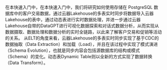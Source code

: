 在本快速入门中，在本快速入门中，我们将研究如何使用存储在 PostgreSQL 数据库中的客户交易数据，通过云器Lakehouse的多表实时同步将数据导入云器Lakehouse的表中，通过动态表进行实时数据处理，并进一步通过云器Lakehouse自带的DataGPT进行可视化数据探索和对话式数据分析，从而实现从数据摄取、数据处理和数据分析的实时全链路，以此来了解客户交易和促销等活动的关系。
从ELT的角度来看，云器Lakehouse的多表实时同步实现了基于CDC的数据抽取（Data Extraction）和加载（Load），并且在该过程中实现了模式演进（Schema Evolution），也就是同步内容会包括源数据库的结构或模式（Schema）的变化。动态表Dynamic Table则以全新的方式实现了数据转换（Data Transform）。
